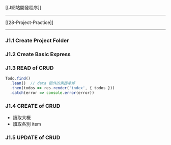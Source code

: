 [[J網站開發程序]]

---

[[28-Project-Practice]]


---

### J1.1 Create Project Folder

### J1.2 Create Basic Express

### J1.3 READ of CRUD

```js
Todo.find()
  .lean()  // data 額外的東西拿掉
  .then(todos => res.render('index', { todos }))
  .catch(error => console.error(error))
```

### J1.4 CREATE of CRUD
- 讀取大概
- 讀取各別 item

### J1.5 UPDATE of CRUD

